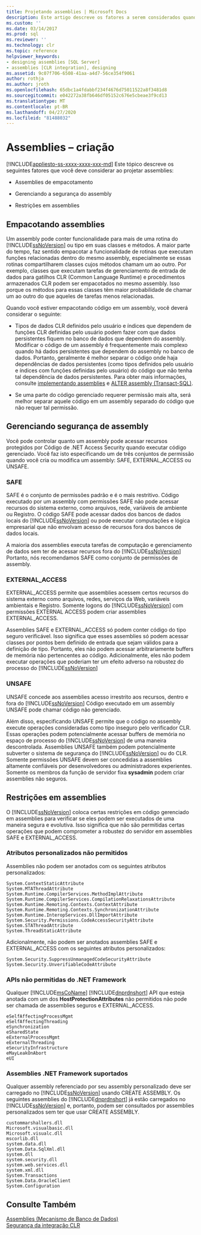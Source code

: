```yaml
---
title: Projetando assemblies | Microsoft Docs
description: Este artigo descreve os fatores a serem considerados quando você cria um assembly para hospedar em SQL Server, incluindo empacotamento, gerenciamento e restrições em assemblies.
ms.custom: ''
ms.date: 03/14/2017
ms.prod: sql
ms.reviewer: ''
ms.technology: clr
ms.topic: reference
helpviewer_keywords:
- designing assemblies [SQL Server]
- assemblies [CLR integration], designing
ms.assetid: 9c07f706-6508-41aa-a4d7-56ce354f9061
author: rothja
ms.author: jroth
ms.openlocfilehash: 65dbc1a4fdabbf234f4676d75011522a8f3481d8
ms.sourcegitcommit: e042272a38fb646df05152c676e5cbeae3f9cd13
ms.translationtype: MT
ms.contentlocale: pt-BR
ms.lasthandoff: 04/27/2020
ms.locfileid: "81488032"
---
```

# <a name="assemblies---designing"></a>Assemblies – criação
[!INCLUDE[appliesto-ss-xxxx-xxxx-xxx-md](../../includes/appliesto-ss-xxxx-xxxx-xxx-md.md)]
  Este tópico descreve os seguintes fatores que você deve considerar ao projetar assemblies:  
  
-   Assemblies de empacotamento  
  
-   Gerenciando a segurança do assembly  
  
-   Restrições em assemblies  
  
## <a name="packaging-assemblies"></a>Empacotando assemblies  
 Um assembly pode conter funcionalidade para mais de uma rotina do [!INCLUDE[ssNoVersion](../../includes/ssnoversion-md.md)] ou tipo em suas classes e métodos. A maior parte do tempo, faz sentido empacotar a funcionalidade de rotinas que executam funções relacionadas dentro do mesmo assembly, especialmente se essas rotinas compartilharem classes cujos métodos chamam um ao outro. Por exemplo, classes que executam tarefas de gerenciamento de entrada de dados para gatilhos CLR (Common Language Runtime) e procedimentos armazenados CLR podem ser empacotados no mesmo assembly. Isso porque os métodos para essas classes têm maior probabilidade de chamar um ao outro do que aqueles de tarefas menos relacionadas.  
  
 Quando você estiver empacotando código em um assembly, você deverá considerar o seguinte:  
  
-   Tipos de dados CLR definidos pelo usuário e índices que dependem de funções CLR definidas pelo usuário podem fazer com que dados persistentes fiquem no banco de dados que dependem do assembly. Modificar o código de um assembly é frequentemente mais complexo quando há dados persistentes que dependem do assembly no banco de dados. Portanto, geralmente é melhor separar o código onde haja dependências de dados persistentes (como tipos definidos pelo usuário e índices com funções definidas pelo usuário) do código que não tenha tal dependência de dados persistentes. Para obter mais informações, consulte [implementando assemblies](../../relational-databases/clr-integration/assemblies-implementing.md) e [ALTER assembly &#40;Transact-SQL&#41;](../../t-sql/statements/alter-assembly-transact-sql.md).  
  
-   Se uma parte do código gerenciado requerer permissão mais alta, será melhor separar aquele código em um assembly separado do código que não requer tal permissão.  
  
## <a name="managing-assembly-security"></a>Gerenciando segurança de assembly  
 Você pode controlar quanto um assembly pode acessar recursos protegidos por Código de .NET Access Security quando executar código gerenciado. Você faz isto especificando um de três conjuntos de permissão quando você cria ou modifica um assembly: SAFE, EXTERNAL_ACCESS ou UNSAFE.  
  
### <a name="safe"></a>SAFE  
 SAFE é o conjunto de permissões padrão e é o mais restritivo. Código executado por um assembly com permissões SAFE não pode acessar recursos do sistema externo, como arquivos, rede, variáveis de ambiente ou Registro. O código SAFE pode acessar dados dos bancos de dados locais do [!INCLUDE[ssNoVersion](../../includes/ssnoversion-md.md)] ou pode executar computações e lógica empresarial que não envolvam acesso de recursos fora dos bancos de dados locais.  
  
 A maioria dos assemblies executa tarefas de computação e gerenciamento de dados sem ter de acessar recursos fora do [!INCLUDE[ssNoVersion](../../includes/ssnoversion-md.md)] Portanto, nós recomendamos SAFE como conjunto de permissões de assembly.  
  
### <a name="external_access"></a>EXTERNAL_ACCESS  
 EXTERNAL_ACCESS permite que assemblies acessem certos recursos do sistema externo como arquivos, redes, serviços da Web, variáveis ambientais e Registro. Somente logons do [!INCLUDE[ssNoVersion](../../includes/ssnoversion-md.md)] com permissões EXTERNAL ACCESS podem criar assemblies EXTERNAL_ACCESS.  
  
 Assemblies SAFE e EXTERNAL_ACCESS só podem conter código do tipo seguro verificável. Isso significa que esses assemblies só podem acessar classes por pontos bem definido de entrada que sejam válidos para a definição de tipo. Portanto, eles não podem acessar arbitrariamente buffers de memória não pertencentes ao código. Adicionalmente, eles não podem executar operações que poderiam ter um efeito adverso na robustez do processo do [!INCLUDE[ssNoVersion](../../includes/ssnoversion-md.md)]  
  
### <a name="unsafe"></a>UNSAFE  
 UNSAFE concede aos assemblies acesso irrestrito aos recursos, dentro e fora do [!INCLUDE[ssNoVersion](../../includes/ssnoversion-md.md)] Código executado em um assembly UNSAFE pode chamar código não gerenciado.  
  
 Além disso, especificando UNSAFE permite que o código no assembly execute operações consideradas como tipo inseguro pelo verificador CLR. Essas operações podem potencialmente acessar buffers de memória no espaço de processo do [!INCLUDE[ssNoVersion](../../includes/ssnoversion-md.md)] de uma maneira descontrolada. Assemblies UNSAFE também podem potencialmente subverter o sistema de segurança do [!INCLUDE[ssNoVersion](../../includes/ssnoversion-md.md)] ou do CLR. Somente permissões UNSAFE devem ser concedidas a assemblies altamente confiáveis por desenvolvedores ou administradores experientes. Somente os membros da função de servidor fixa **sysadmin** podem criar assemblies não seguros.  
  
## <a name="restrictions-on-assemblies"></a>Restrições em assemblies  
 O [!INCLUDE[ssNoVersion](../../includes/ssnoversion-md.md)] coloca certas restrições em código gerenciado em assemblies para verificar se eles podem ser executados de uma maneira segura e evolutiva. Isso significa que não são permitidas certas operações que podem comprometer a robustez do servidor em assemblies SAFE e EXTERNAL_ACCESS.  
  
### <a name="disallowed-custom-attributes"></a>Atributos personalizados não permitidos  
 Assemblies não podem ser anotados com os seguintes atributos personalizados:  
  
```  
System.ContextStaticAttribute  
System.MTAThreadAttribute  
System.Runtime.CompilerServices.MethodImplAttribute  
System.Runtime.CompilerServices.CompilationRelaxationsAttribute  
System.Runtime.Remoting.Contexts.ContextAttribute  
System.Runtime.Remoting.Contexts.SynchronizationAttribute  
System.Runtime.InteropServices.DllImportAttribute   
System.Security.Permissions.CodeAccessSecurityAttribute  
System.STAThreadAttribute  
System.ThreadStaticAttribute  
```  
  
 Adicionalmente, não podem ser anotados assemblies SAFE e EXTERNAL_ACCESS com os seguintes atributos personalizados:  
  
```  
System.Security.SuppressUnmanagedCodeSecurityAttribute  
System.Security.UnverifiableCodeAttribute  
```  
  
### <a name="disallowed-net-framework-apis"></a>APIs não permitidas do .NET Framework  
 Qualquer [!INCLUDE[msCoName](../../includes/msconame-md.md)] [!INCLUDE[dnprdnshort](../../includes/dnprdnshort-md.md)] API que esteja anotada com um dos **HostProtectionAttributes** não permitidos não pode ser chamada de assemblies seguros e EXTERNAL_ACCESS.  
  
```  
eSelfAffectingProcessMgmt  
eSelfAffectingThreading  
eSynchronization  
eSharedState   
eExternalProcessMgmt  
eExternalThreading  
eSecurityInfrastructure  
eMayLeakOnAbort  
eUI  
```  
  
### <a name="supported-net-framework-assemblies"></a>Assemblies .NET Framework suportados  
 Qualquer assembly referenciado por seu assembly personalizado deve ser carregado no [!INCLUDE[ssNoVersion](../../includes/ssnoversion-md.md)] usando CREATE ASSEMBLY. Os seguintes assemblies do [!INCLUDE[dnprdnshort](../../includes/dnprdnshort-md.md)] já estão carregados no [!INCLUDE[ssNoVersion](../../includes/ssnoversion-md.md)] e, portanto, podem ser consultados por assemblies personalizados sem ter que usar CREATE ASSEMBLY.  
  
```  
custommarshallers.dll  
Microsoft.visualbasic.dll  
Microsoft.visualc.dll  
mscorlib.dll  
system.data.dll  
System.Data.SqlXml.dll  
system.dll  
system.security.dll  
system.web.services.dll  
system.xml.dll  
System.Transactions  
System.Data.OracleClient  
System.Configuration  
```  
  
## <a name="see-also"></a>Consulte Também  
 [Assemblies &#40;Mecanismo de Banco de Dados&#41;](../../relational-databases/clr-integration/assemblies-database-engine.md)   
 [Segurança da integração CLR](../../relational-databases/clr-integration/security/clr-integration-security.md)  
  
  
